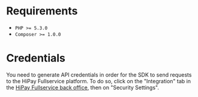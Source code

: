 # Requirements

- `PHP >= 5.3.0`
- `Composer >= 1.0.0`

# Credentials

You need to generate API credentials in order for the SDK to send requests to the HiPay Fullservice platform. To do so, click on the "Integration" tab in the [HiPay Fullservice back office][hipay-fullservice-bo], then on "Security Settings".

[hipay-fullservice-bo]: https://merchant.hipay-tpp.com/

